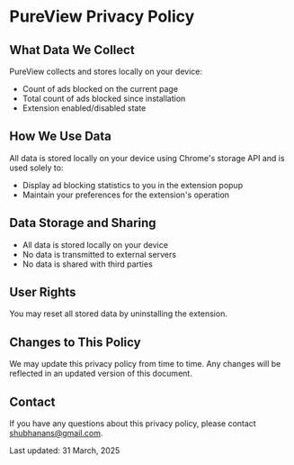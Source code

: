 # PureView Privacy Policy

## What Data We Collect
PureView collects and stores locally on your device:
- Count of ads blocked on the current page
- Total count of ads blocked since installation
- Extension enabled/disabled state

## How We Use Data
All data is stored locally on your device using Chrome's storage API and is used solely to:
- Display ad blocking statistics to you in the extension popup
- Maintain your preferences for the extension's operation

## Data Storage and Sharing
- All data is stored locally on your device
- No data is transmitted to external servers
- No data is shared with third parties

## User Rights
You may reset all stored data by uninstalling the extension.

## Changes to This Policy
We may update this privacy policy from time to time. Any changes will be reflected in an updated version of this document.

## Contact
If you have any questions about this privacy policy, please contact shubhanans@gmail.com.

Last updated: 31 March, 2025
